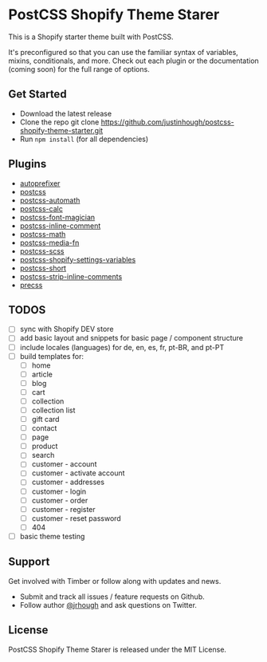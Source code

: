 # PostCSS Shopify Theme Starer

This is a Shopify starter theme built with PostCSS.

It's preconfigured so that you can use the familiar syntax of variables, mixins, conditionals, and more. Check out each plugin or the documentation (coming soon) for the full range of options.


## Get Started

- Download the latest release
- Clone the repo git clone https://github.com/justinhough/postcss-shopify-theme-starter.git
- Run `npm install` (for all dependencies)


## Plugins

- [autoprefixer](https://github.com/postcss/autoprefixer)
- [postcss](https://github.com/postcss/postcss)
- [postcss-automath](https://github.com/EverledgerIO/postcss-automath)
- [postcss-calc](https://github.com/postcss/postcss-calc)
- [postcss-font-magician](https://github.com/jonathantneal/postcss-font-magician)
- [postcss-inline-comment](https://github.com/moczolaszlo/postcss-inline-comment)
- [postcss-math](https://github.com/shauns/postcss-math)
- [postcss-media-fn](https://github.com/jonathantneal/postcss-media-fn)
- [postcss-scss](https://github.com/postcss/postcss-scss)
- [postcss-shopify-settings-variables](https://github.com/bit3725/postcss-shopify-settings-variables)
- [postcss-short](https://github.com/jonathantneal/postcss-short)
- [postcss-strip-inline-comments](https://github.com/mummybot/postcss-strip-inline-comments)
- [precss](https://github.com/jonathantneal/precss)


## TODOS
- [ ] sync with Shopify DEV store
- [ ] add basic layout and snippets for basic page / component structure
- [ ] include locales (languages) for de, en, es, fr, pt-BR, and pt-PT
- [ ] build templates for:
  - [ ] home
  - [ ] article
  - [ ] blog
  - [ ] cart
  - [ ] collection
  - [ ] collection list
  - [ ] gift card
  - [ ] contact
  - [ ] page
  - [ ] product
  - [ ] search
  - [ ] customer - account
  - [ ] customer - activate account
  - [ ] customer - addresses
  - [ ] customer - login
  - [ ] customer - order
  - [ ] customer - register
  - [ ] customer - reset password
  - [ ] 404
- [ ] basic theme testing

## Support

Get involved with Timber or follow along with updates and news.

- Submit and track all issues / feature requests on Github.
- Follow author [@jrhough](http://twitter.com/jrhough) and ask questions on Twitter.


## License

PostCSS Shopify Theme Starer is released under the MIT License.
